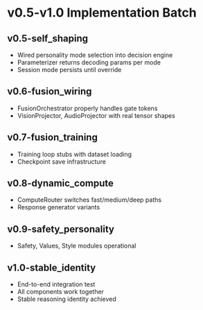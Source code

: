 # v0.5-v1.0 Implementation Batch

## v0.5-self_shaping
- Wired personality mode selection into decision engine
- Parameterizer returns decoding params per mode
- Session mode persists until override

## v0.6-fusion_wiring
- FusionOrchestrator properly handles gate tokens
- VisionProjector, AudioProjector with real tensor shapes

## v0.7-fusion_training
- Training loop stubs with dataset loading
- Checkpoint save infrastructure

## v0.8-dynamic_compute
- ComputeRouter switches fast/medium/deep paths
- Response generator variants

## v0.9-safety_personality
- Safety, Values, Style modules operational

## v1.0-stable_identity
- End-to-end integration test
- All components work together
- Stable reasoning identity achieved

